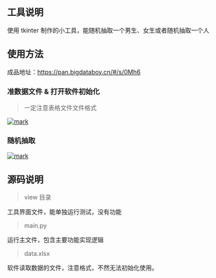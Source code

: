## 工具说明
 使用 tkinter 制作的小工具，能随机抽取一个男生、女生或者随机抽取一个人

## 使用方法
成品地址：https://pan.bigdataboy.cn/#/s/0Mh6

### 准数据文件 & 打开软件初始化
> 一定注意表格文件文件格式

[![mark](https://bigdataboy-cn.oss-cn-shanghai.aliyuncs.com/bigdataboy/20201104/172753604.png)]()


### 随机抽取

[![mark](https://bigdataboy-cn.oss-cn-shanghai.aliyuncs.com/bigdataboy/20201104/173139726.gif)]()


## 源码说明
> view 目录

工具界面文件，能单独运行测试，没有功能

> main.py

运行主文件，包含主要功能实现逻辑

> data.xlsx

软件读取数据的文件，注意格式，不然无法初始化使用。



